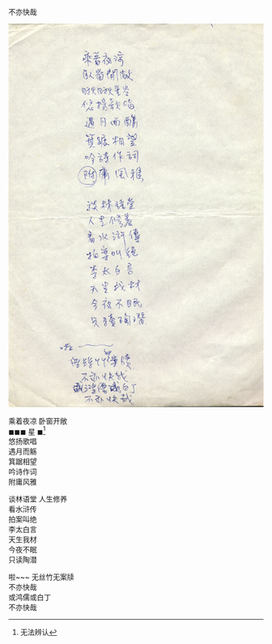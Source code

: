 不亦快哉

![page-1](../../image/%E6%96%87%E7%AB%A0/19xx-xx-xx_%E4%B8%8D%E4%BA%A6%E5%BF%AB%E5%93%89/page-1.jpg)

乘着夜凉
卧窗开敞<br>
◼◼◼ 星 ◼[^1]<br>
悠扬歌唱<br>
遇月而觞<br>
箕踞相望<br>
吟诗作词<br>
附庸风雅<br>

谈林语堂
人生修养<br>
看水浒传<br>
拍案叫绝<br>
李太白言<br>
天生我材<br>
今夜不眠<br>
只读陶潜<br>

啦~~~
无丝竹无案牍<br>
不亦快哉<br>
或鸿儒或白丁<br>
不亦快哉<br>

[^1]: 无法辨认
